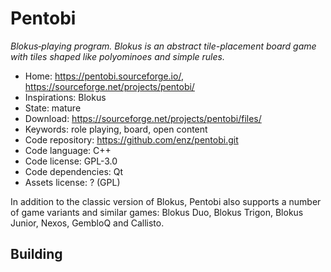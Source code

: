 # Pentobi

_Blokus‐playing program. Blokus is an abstract tile-placement board game with tiles shaped like polyominoes and simple rules._

- Home: https://pentobi.sourceforge.io/, https://sourceforge.net/projects/pentobi/
- Inspirations: Blokus
- State: mature
- Download: https://sourceforge.net/projects/pentobi/files/
- Keywords: role playing, board, open content
- Code repository: https://github.com/enz/pentobi.git
- Code language: C++
- Code license: GPL-3.0
- Code dependencies: Qt
- Assets license: ? (GPL)

In addition to the classic version of Blokus, Pentobi also supports a number of game variants and similar games: Blokus Duo, Blokus Trigon, Blokus Junior, Nexos, GembloQ and Callisto.

## Building
